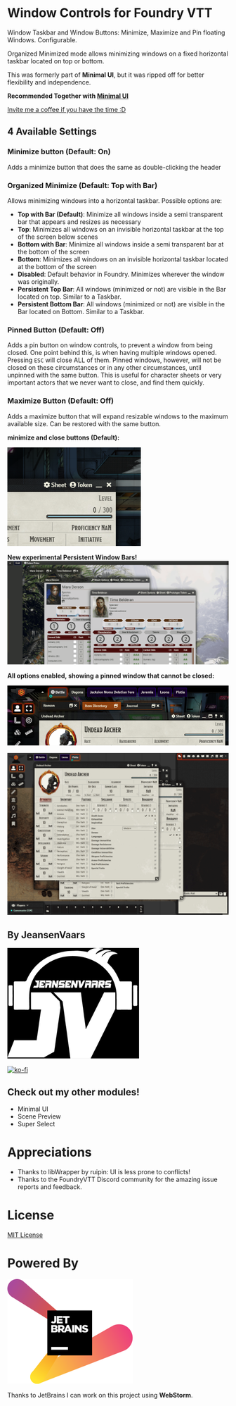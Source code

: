 # Window Controls for Foundry VTT

Window Taskbar and Window Buttons: Minimize, Maximize and Pin floating Windows. Configurable.

Organized Minimized mode allows minimizing windows on a fixed horizontal taskbar located on top or bottom.

This was formerly part of **Minimal UI**, but it was ripped off for better flexibility and independence.

**Recommended Together with [Minimal UI](https://github.com/saif-ellafi/foundryvtt-minimal-ui)**

[Invite me a coffee if you have the time :D](#by-jeansenvaars)

## 4 Available Settings
### Minimize button (Default: On)
Adds a minimize button that does the same as double-clicking the header

### Organized Minimize (Default: Top with Bar)
Allows minimizing windows into a horizontal taskbar. Possible options are:
* **Top with Bar (Default)**: Minimize all windows inside a semi transparent bar that appears and resizes as necessary
* **Top**: Minimizes all windows on an invisible horizontal taskbar at the top of the screen below scenes
* **Bottom with Bar**: Minimize all windows inside a semi transparent bar at the bottom of the screen
* **Bottom**: Minimizes all windows on an invisible horizontal taskbar located at the bottom of the screen
* **Disabled**: Default behavior in Foundry. Minimizes wherever the window was originally.
* **Persistent Top Bar**: All windows (minimized or not) are visible in the Bar located on top. Similar to a Taskbar.
* **Persistent Bottom Bar**: All windows (minimized or not) are visible in the Bar located on Bottom. Similar to a Taskbar.

### Pinned Button (Default: Off)
Adds a pin button on window controls, to prevent a window from being closed.
One point behind this, is when having multiple windows opened. Pressing `ESC` will close ALL of them.
Pinned windows, however, will not be closed on these circumstances or in any other circumstances, until unpinned with the same button.
This is useful for character sheets or very important actors that we never want to close, and find them quickly.

### Maximize Button (Default: Off)
Adds a maximize button that will expand resizable windows to the maximum available size. Can be restored with the same button.

**minimize and close buttons (Default):**

![minimize-close.png](minimize-close.png)

**New experimental Persistent Window Bars!**
![Animation2.gif](Animation2.gif)

**All options enabled, showing a pinned window that cannot be closed:**

![full-mode.png](full-mode.png)

![JVLogo](pinned.gif)

## By JeansenVaars
![JVLogo](logo-small-black.png)

[![ko-fi](https://ko-fi.com/img/githubbutton_sm.svg)](https://ko-fi.com/V7V14D3AH)

## Check out my other modules!
* Minimal UI
* Scene Preview
* Super Select

# Appreciations
* Thanks to libWrapper by ruipin: UI is less prone to conflicts!
* Thanks to the FoundryVTT Discord community for the amazing issue reports and feedback.

# License
[MIT License](./LICENSE.md)

# Powered By
[![JetBrains](./jetbrains.svg)](https://www.jetbrains.com)

Thanks to JetBrains I can work on this project using **WebStorm**.
